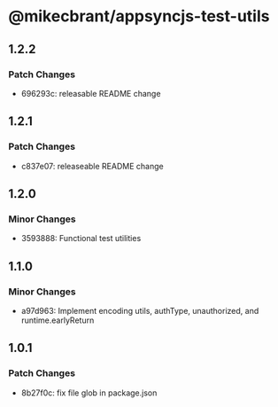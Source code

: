 # @mikecbrant/appsyncjs-test-utils

## 1.2.2

### Patch Changes

- 696293c: releasable README change

## 1.2.1

### Patch Changes

- c837e07: releaseable README change

## 1.2.0

### Minor Changes

- 3593888: Functional test utilities

## 1.1.0

### Minor Changes

- a97d963: Implement encoding utils, authType, unauthorized, and runtime.earlyReturn

## 1.0.1

### Patch Changes

- 8b27f0c: fix file glob in package.json
